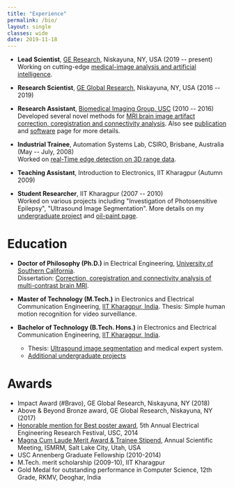 ```yaml
---
title: "Experience"
permalink: /bio/
layout: single
classes: wide
date: 2019-11-18
---
```


* **Lead Scientist**, [GE Research](https://www.ge.com/research/), Niskayuna, NY, USA (2019 -- present)<br />
 Working on cutting-edge [medical-image analysis and artificial intelligence](https://www.ge.com/research/technology-domains/artificial-intelligence/computer-vision).

* **Research Scientist**, [GE Global Research](https://www.ge.com/research/), Niskayuna, NY, USA (2016 -- 2019)<br />

* **Research Assistant**, [Biomedical Imaging Group, USC](http://neuroimage.usc.edu/neuro) (2010 -- 2016)<br />
 Developed several novel methods for [MRI brain image artifact correction, coregistration and connectivity analysis](http://neuroimage.usc.edu/~chitresh/files/chitresh_bhushan_dissertation_small.pdf). Also see [publication](/publications/) and [software](/software/) page for more details.

* **Industrial Trainee**, Automation Systems Lab, CSIRO, Brisbane, Australia (May -- July, 2008)<br />
 Worked on [real-Time edge detection on 3D range data](/ugprojects/#EdgeDetectionRangeData).

* **Teaching Assistant**, Introduction to Electronics, IIT Kharagpur (Autumn 2009)

* **Student Researcher**, IIT Kharagpur (2007 -- 2010)<br/>
 Worked on various projects including "Investigation of Photosensitive Epilepsy", "Ultrasound Image Segmentation". More details on my [undergraduate project](/ugprojects/) and [oil-paint page](/oil-paint/).


# Education

* **Doctor of Philosophy (Ph.D.)** in Electrical Engineering, [University of Southern California](http://www.usc.edu/).<br />
 Dissertation: [<i class="fa fa-file-pdf" aria-hidden="true"></i> Correction, coregistration and connectivity analysis of multi-contrast brain MRI](http://neuroimage.usc.edu/~chitresh/files/chitresh_bhushan_dissertation_small.pdf).

* **Master of Technology (M.Tech.)** in Electronics and Electrical Communication Engineering, [IIT Kharagpur, India](http://iitkgp.ac.in/).
 Thesis: Simple human motion recognition for video surveillance.

* **Bachelor of Technology (B.Tech. Hons.)** in Electronics and Electrical Communication Engineering, [IIT Kharagpur, India](http://iitkgp.ac.in/).
    * Thesis: [<i class="fa fa-file-pdf" aria-hidden="true"></i> Ultrasound image segmentation](http://neuroimage.usc.edu/~chitresh/papers/Ultrasound_image_report.pdf) and medical expert system.
    * [Additional undergraduate projects](/ugprojects/)


# Awards
- Impact Award (#Bravo), GE Global Research, Niskayuna, NY (2018)
- Above & Beyond Bronze award, GE Global Research, Niskayuna, NY (2017)
- [<i class="fa fa-file-pdf" aria-hidden="true"></i> Honorable mention for Best poster award](http://neuroimage.usc.edu/~chitresh/papers/bhushan_2014_INVERSION_MHI_Poster.pdf), 5th Annual Electrical Engineering Research Festival, USC, 2014
- [<i class="fa fa-file-pdf" aria-hidden="true"></i> Magna Cum Laude Merit Award & Trainee Stipend](http://neuroimage.usc.edu/~chitresh/papers/ISMRM13_award_chitresh.pdf), Annual Scientific Meeting, ISMRM, Salt Lake City, Utah, USA
- USC Annenberg Graduate Fellowship (2010-2014)
- M.Tech. merit scholarship (2009-10), IIT Kharagpur
- Gold Medal for outstanding performance in Computer Science, 12th Grade, RKMV, Deoghar, India


